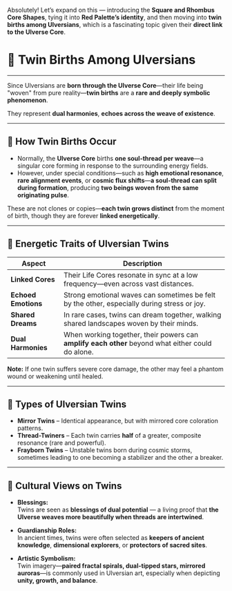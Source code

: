 Absolutely! Let’s expand on this — introducing the **Square and Rhombus Core Shapes**, tying it into **Red Palette’s identity**, and then moving into **twin births among Ulversians**, which is a fascinating topic given their **direct link to the Ulverse Core**.

# 🌠 **Twin Births Among Ulversians**

---

Since Ulversians are **born through the Ulverse Core**—their life being "woven" from pure reality—**twin births** are a **rare and deeply symbolic phenomenon**.

They represent **dual harmonies**, **echoes across the weave of existence**.

---

## 🔹 **How Twin Births Occur**

- Normally, the **Ulverse Core** births **one soul-thread per weave**—a singular core forming in response to the surrounding energy fields.
- However, under special conditions—such as **high emotional resonance**, **rare alignment events**, or **cosmic flux shifts**—**a soul-thread can split during formation**, producing **two beings woven from the same originating pulse**.

These are not clones or copies—**each twin grows distinct** from the moment of birth, though they are forever **linked energetically**.

---

## 🔹 **Energetic Traits of Ulversian Twins**

| Aspect              | Description                                                                                       |
| ------------------- | ------------------------------------------------------------------------------------------------- |
| **Linked Cores**    | Their Life Cores resonate in sync at a low frequency—even across vast distances.                  |
| **Echoed Emotions** | Strong emotional waves can sometimes be felt by the other, especially during stress or joy.       |
| **Shared Dreams**   | In rare cases, twins can dream together, walking shared landscapes woven by their minds.          |
| **Dual Harmonies**  | When working together, their powers can **amplify each other** beyond what either could do alone. |

**Note:** If one twin suffers severe core damage, the other may feel a phantom wound or weakening until healed.

---

## 🔹 **Types of Ulversian Twins**

- **Mirror Twins** – Identical appearance, but with mirrored core coloration patterns.
- **Thread-Twiners** – Each twin carries **half** of a greater, composite resonance (rare and powerful).
- **Frayborn Twins** – Unstable twins born during cosmic storms, sometimes leading to one becoming a stabilizer and the other a breaker.

---

## 🔹 **Cultural Views on Twins**

- **Blessings:**  
  Twins are seen as **blessings of dual potential** — a living proof that **the Ulverse weaves more beautifully when threads are intertwined**.

- **Guardianship Roles:**  
  In ancient times, twins were often selected as **keepers of ancient knowledge**, **dimensional explorers**, or **protectors of sacred sites**.

- **Artistic Symbolism:**  
  Twin imagery—**paired fractal spirals, dual-tipped stars, mirrored auroras**—is commonly used in Ulversian art, especially when depicting **unity, growth, and balance**.
